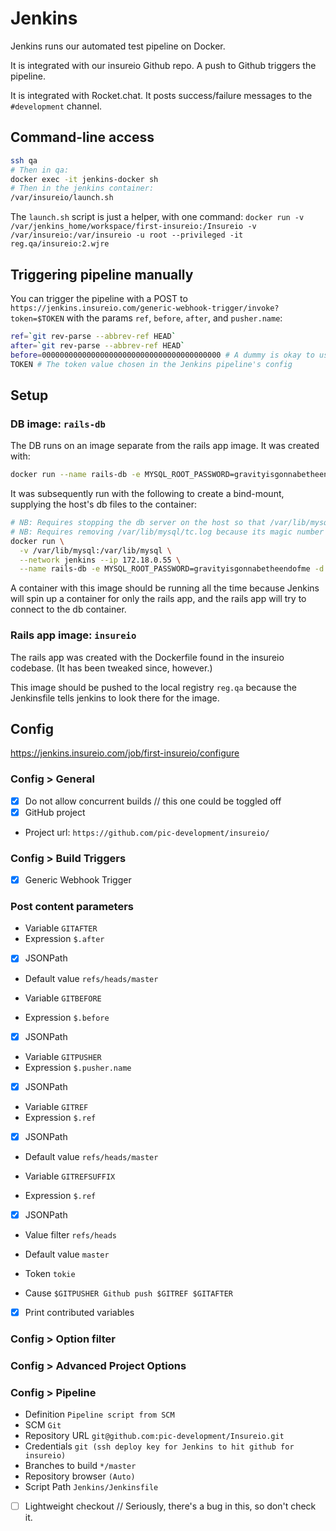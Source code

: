 # Jenkins

Jenkins runs our automated test pipeline on Docker.

It is integrated with our insureio Github repo. A push to Github triggers the pipeline.

It is integrated with Rocket.chat. It posts success/failure messages to the `#development` channel.

## Command-line access

```bash
ssh qa
# Then in qa:
docker exec -it jenkins-docker sh
# Then in the jenkins container:
/var/insureio/launch.sh
```

The `launch.sh` script is just a helper, with one command: `docker run -v /var/jenkins_home/workspace/first-insureio:/Insureio -v /var/insureio:/var/insureio -u root --privileged -it reg.qa/insureio:2.wjre`

## Triggering pipeline manually

You can trigger the pipeline with a POST to `https://jenkins.insureio.com/generic-webhook-trigger/invoke?token=$TOKEN` with the params `ref`, `before`, `after`, and `pusher.name`:

```bash
ref=`git rev-parse --abbrev-ref HEAD`
after=`git rev-parse --abbrev-ref HEAD`
before=0000000000000000000000000000000000000000 # A dummy is okay to use
TOKEN # The token value chosen in the Jenkins pipeline's config
```

## Setup

### DB image: `rails-db`

The DB runs on an image separate from the rails app image. It was created with:
```bash
docker run --name rails-db -e MYSQL_ROOT_PASSWORD=gravityisgonnabetheendofme -d mariadb:10.3
```

It was subsequently run with the following to create a bind-mount, supplying the host's db files to the container:
```bash
# NB: Requires stopping the db server on the host so that /var/lib/mysql/aria_log_control could be locked by the mysqld process on the container.
# NB: Requires removing /var/lib/mysql/tc.log because its magic number was not correct for the container.
docker run \
  -v /var/lib/mysql:/var/lib/mysql \
  --network jenkins --ip 172.18.0.55 \
  --name rails-db -e MYSQL_ROOT_PASSWORD=gravityisgonnabetheendofme -d mariadb:10.3
```

A container with this image should be running all the time because Jenkins will spin up a container for only the rails app, and the rails app will try to connect to the db container.

### Rails app image: `insureio`

The rails app was created with the Dockerfile found in the insureio codebase. (It has been tweaked since, however.)

This image should be pushed to the local registry `reg.qa` because the Jenkinsfile tells jenkins to look there for the image.

## Config

https://jenkins.insureio.com/job/first-insureio/configure

### Config > General

* [x] Do not allow concurrent builds // this one could be toggled off
* [x] GitHub project
* Project url: `https://github.com/pic-development/insureio/`

### Config > Build Triggers

* [x] Generic Webhook Trigger

### Post content parameters

* Variable `GITAFTER`
* Expression `$.after`
* [x] JSONPath
* Default value `refs/heads/master`

* Variable `GITBEFORE`
* Expression `$.before`
* [x] JSONPath

* Variable `GITPUSHER`
* Expression `$.pusher.name`
* [x] JSONPath

* Variable `GITREF`
* Expression `$.ref`
* [x] JSONPath
* Default value `refs/heads/master`

* Variable `GITREFSUFFIX`
* Expression `$.ref`
* [x] JSONPath
* Value filter `refs/heads`
* Default value `master`

* Token `tokie`
* Cause `$GITPUSHER Github push $GITREF $GITAFTER`
* [x] Print contributed variables

### Config > Option filter

### Config > Advanced Project Options

### Config > Pipeline

* Definition `Pipeline script from SCM`
* SCM `Git`
* Repository URL `git@github.com:pic-development/Insureio.git`
* Credentials `git (ssh deploy key for Jenkins to hit github for insureio)`
* Branches to build `*/master`
* Repository browser `(Auto)`
* Script Path `Jenkins/Jenkinsfile`
* [ ] Lightweight checkout // Seriously, there's a bug in this, so don't check it.

